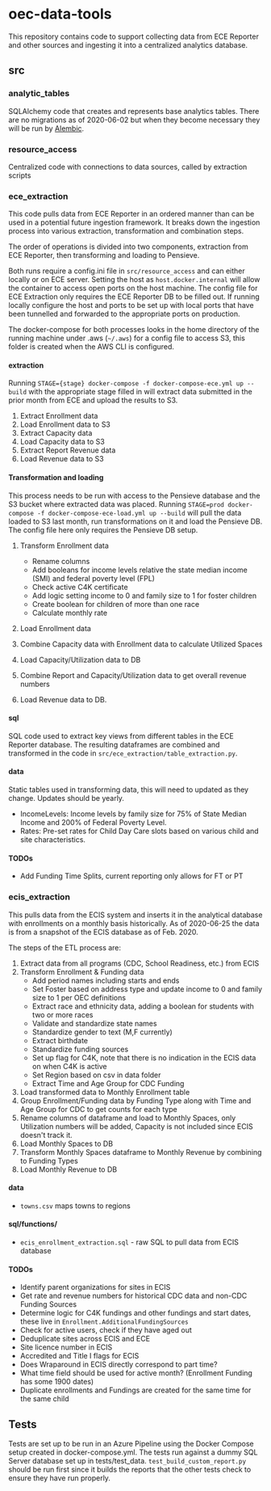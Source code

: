 # oec-data-tools

This repository contains code to support collecting data from ECE Reporter and other sources and ingesting
it into a centralized analytics database.

## src

### analytic_tables

SQLAlchemy code that creates and represents base analytics tables. There are no migrations
as of 2020-06-02 but when they become necessary they will be run by [Alembic](https://pypi.org/project/alembic/). 

### resource_access

Centralized code with connections to data sources, called by extraction scripts

### ece_extraction

This code pulls data from ECE Reporter in an ordered manner than can be used in a potential future
ingestion framework. It breaks down the ingestion process into various extraction, transformation
and combination steps. 

The order of operations is divided into two components, extraction from ECE Reporter, then transforming and loading to Pensieve.

Both runs require a config.ini file in `src/resource_access` and can either locally or on ECE server. Setting the host as 
`host.docker.internal` will allow the container to access open ports on the host machine. The config file for ECE Extraction
only requires the ECE Reporter DB to be filled out. If running locally configure the host and ports to be set up with 
local ports that have been tunnelled and forwarded to the appropriate ports on production.

The docker-compose for both processes looks in the home directory of the running machine under .aws (`~/.aws`) for a config file to 
access S3, this folder is created when the AWS CLI is configured.

#### extraction
Running `STAGE={stage} docker-compose -f docker-compose-ece.yml up --build`
with the appropriate stage filled in will extract data submitted in the prior month from ECE and upload the results
to S3. 

1. Extract Enrollment data
1. Load Enrollment data to S3
1. Extract Capacity data
1. Load Capacity data to S3
1. Extract Report Revenue data
1. Load Revenue data to S3

#### Transformation and loading

This process needs to be run with access to the Pensieve database and the S3 bucket where extracted data was placed.
Running `STAGE=prod docker-compose -f docker-compose-ece-load.yml up --build` will pull the data loaded to S3 last month, 
run transformations on it and load the Pensieve DB. The config file here only requires the Pensieve DB setup.

1. Transform Enrollment data
   - Rename columns
   - Add booleans for income levels relative the state median income (SMI) and federal poverty level (FPL)
   - Check active C4K certificate
   - Add logic setting income to 0 and family size to 1 for foster children
   - Create boolean for children of more than one race
   - Calculate monthly rate
1. Load Enrollment data

1. Combine Capacity data with Enrollment data to calculate Utilized Spaces
1. Load Capacity/Utilization data to DB

1. Combine Report and Capacity/Utilization data to get overall revenue numbers
1. Load Revenue data to DB.


#### sql

SQL code used to extract key views from different tables in the ECE Reporter database. The resulting
dataframes are combined and transformed in the code in `src/ece_extraction/table_extraction.py`.

#### data
Static tables used in transforming data, this will need to updated as they change. Updates should be yearly.
- IncomeLevels: Income levels by family size for 75% of State Median Income and 200% of Federal Poverty Level.
- Rates: Pre-set rates for Child Day Care slots based on various child and site characteristics. 

#### TODOs

- Add Funding Time Splits, current reporting only allows for FT or PT

### ecis_extraction

This pulls data from the ECIS system and inserts it in the analytical database with enrollments
on a monthly basis historically. As of 2020-06-25 the data is from a snapshot of the ECIS database
as of Feb. 2020.

The steps of the ETL process are:
1. Extract data from all programs (CDC, School Readiness, etc.) from ECIS 
1. Transform Enrollment & Funding data
    - Add period names including starts and ends
    - Set Foster based on address type and update income to 0 and family size to 1 per OEC definitions
    - Extract race and ethnicity data, adding a boolean for students with two or more races
    - Validate and standardize state names
    - Standardize gender to text (M,F currently)
    - Extract birthdate
    - Standardize funding sources
    - Set up flag for C4K, note that there is no indication in the ECIS data on when C4K is active
    - Set Region based on csv in data folder
    - Extract Time and Age Group for CDC Funding
1. Load transformed data to Monthly Enrollment table
1. Group Enrollment/Funding data by Funding Type along with Time and Age Group for CDC to get counts for each type
1. Rename columns of dataframe and load to Monthly Spaces, only Utilization numbers will be added, Capacity is not included since ECIS doesn't track it. 
1. Load Monthly Spaces to DB
1. Transform Monthly Spaces dataframe to Monthly Revenue by combining to Funding Types
1. Load Monthly Revenue to DB

#### data

- `towns.csv` maps towns to regions

#### sql/functions/

- `ecis_enrollment_extraction.sql` - raw SQL to pull data from ECIS database 

#### TODOs

- Identify parent organizations for sites in ECIS
- Get rate and revenue numbers for historical CDC data and non-CDC Funding Sources
- Determine logic for C4K fundings and other fundings and start dates, these live in `Enrollment.AdditionalFundingSources`
- Check for active users, check if they have aged out
- Deduplicate sites across ECIS and ECE
- Site licence number in ECIS
- Accredited and Title I flags for ECIS
- Does Wraparound in ECIS directly correspond to part time? 
- What time field should be used for active month? (Enrollment Funding has some 1900 dates)
- Duplicate enrollments and Fundings are created for the same time for the same child

## Tests

Tests are set up to be run in an Azure Pipeline using the Docker Compose setup created in docker-compose.yml.
The tests run against a dummy SQL Server database set up in tests/test_data. `test_build_custom_report.py` should 
be run first since it builds the reports that the other tests check to ensure they have run properly.
